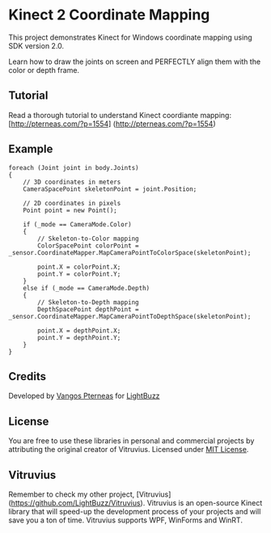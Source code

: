 Kinect 2 Coordinate Mapping
=========================

This project demonstrates Kinect for Windows coordinate mapping using SDK version 2.0.

Learn how to draw the joints on screen and PERFECTLY align them with the color or depth frame.

Tutorial
---
Read a thorough tutorial to understand Kinect coordiante mapping: [http://pterneas.com/?p=1554] (http://pterneas.com/?p=1554)

Example
---

    foreach (Joint joint in body.Joints)
    {
        // 3D coordinates in meters
        CameraSpacePoint skeletonPoint = joint.Position;

        // 2D coordinates in pixels
        Point point = new Point();

        if (_mode == CameraMode.Color)
        {
            // Skeleton-to-Color mapping
            ColorSpacePoint colorPoint = _sensor.CoordinateMapper.MapCameraPointToColorSpace(skeletonPoint);

            point.X = colorPoint.X;
            point.Y = colorPoint.Y;
        }
        else if (_mode == CameraMode.Depth)
        {
            // Skeleton-to-Depth mapping
            DepthSpacePoint depthPoint = _sensor.CoordinateMapper.MapCameraPointToDepthSpace(skeletonPoint);

            point.X = depthPoint.X;
            point.Y = depthPoint.Y;
        }
    }

Credits
---
Developed by [Vangos Pterneas](http://pterneas.com) for [LightBuzz](http://lightbuzz.com)

License
---
You are free to use these libraries in personal and commercial projects by attributing the original creator of Vitruvius. Licensed under [MIT License](https://github.com/Vangos/kinect-2-coordinate-mapping/blob/master/LICENSE).

Vitruvius
---
Remember to check my other project, [Vitruvius] (https://github.com/LightBuzz/Vitruvius). Vitruvius is an open-source Kinect library that will speed-up the development process of your projects and will save you a ton of time. Vitruvius supports WPF, WinForms and WinRT.
